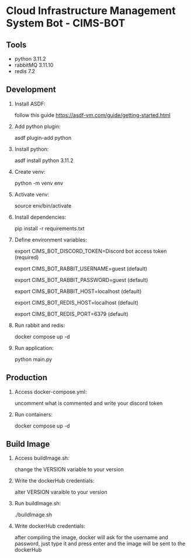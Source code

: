 # Cloud Infrastructure Management System Bot - CIMS-BOT

## Tools

- python 3.11.2
- rabbitMQ 3.11.10
- redis 7.2

## Development

1. Install ASDF:

   follow this guide <https://asdf-vm.com/guide/getting-started.html>

2. Add python plugin:

   asdf plugin-add python

3. Install python:

   asdf install python 3.11.2

4. Create venv:

   python -m venv env

5. Activate venv:

   source env/bin/activate

6. Install dependencies:

   pip install -r requirements.txt

7. Define environment variables:

   export CIMS_BOT_DISCORD_TOKEN=Discord bot access token (required)

   export CIMS_BOT_RABBIT_USERNAME=guest (default)

   export CIMS_BOT_RABBIT_PASSWORD=guest (default)

   export CIMS_BOT_RABBIT_HOST=localhost (default)

   export CIMS_BOT_REDIS_HOST=localhost (default)

   export CIMS_BOT_REDIS_PORT=6379 (default)

8. Run rabbit and redis:

   docker compose up -d

9. Run application:

   python main.py

## Production

1. Access docker-compose.yml:

   uncomment what is commented and write your discord token

2. Run containers:

   docker compose up -d

## Build Image

1. Access buildImage.sh:

   change the VERSION variable to your version

2. Write the dockerHub credentials:

   alter VERSION varaible to your version

3. Run buildImage.sh:

   ./buildImage.sh

4. Write dockerHub credentials:

   after compiling the image, docker will ask for the username
   and password, just type it and press enter and the image will
   be sent to the dockerHub

